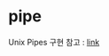 # pipe

Unix Pipes 구현 참고 : [link](https://web.cse.ohio-state.edu/~mamrak.1/CIS762/pipes_lab_notes.html)
